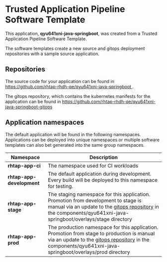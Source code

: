 # Trusted Application Pipeline Software Template

This application, **qyu641xni-java-springboot**, was created from a Trusted Application Pipeline Software Template.

The software templates create a new source and gitops deployment repositories with a sample source application. 

## Repositories

The source code for your application can be found in [https://github.com/rhtap-rhdh-qe/qyu641xni-java-springboot ](https://github.com/rhtap-rhdh-qe/qyu641xni-java-springboot ).
 
The gitops repository, which contains the kubernetes manifests for the application can be found in 
[https://github.com/rhtap-rhdh-qe/qyu641xni-java-springboot-gitops ](https://github.com/rhtap-rhdh-qe/qyu641xni-java-springboot-gitops ) 

## Application namespaces 

The default application will be found in the following namespaces. Applications can be deployed into unique namespaces or multiple software templates can also bet generated into the same group namespaces.  

|  Namespace   |  Description   |  
| -------- | -------- |
| **rhtap-app-ci** | The namespace used for CI workloads |
| **rhtap-app-development** | The default application during development. Every build will be deployed to this namespace for testing. |
| **rhtap-app-stage** | The staging namespace for this application. Promotion from development to stage is manual via an update to the [gitops repository](https://github.com/rhtap-rhdh-qe/qyu641xni-java-springboot-gitops ) in the components/qyu641xni-java-springboot/overlays/stage directory |
| **rhtap-app-prod** | The production namespace for this application. Promotion from stage to production is manual via an update to the [gitops repository](https://github.com/rhtap-rhdh-qe/qyu641xni-java-springboot-gitops ) in the components/qyu641xni-java-springboot/overlays/prod directory |